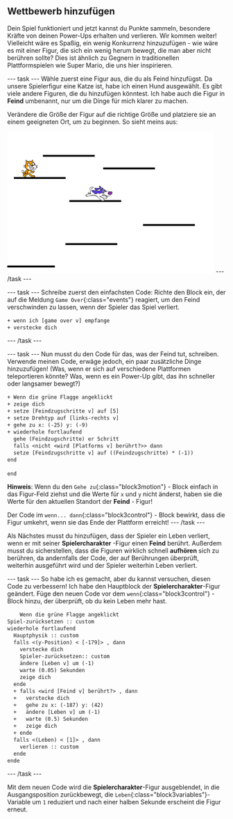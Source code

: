 ## Wettbewerb hinzufügen

Dein Spiel funktioniert und jetzt kannst du Punkte sammeln, besondere Kräfte von deinen Power-Ups erhalten und verlieren. Wir kommen weiter! Vielleicht wäre es Spaßig, ein wenig Konkurrenz hinzuzufügen - wie wäre es mit einer Figur, die sich ein wenig herum bewegt, die man aber nicht berühren sollte? Dies ist ähnlich zu Gegnern in traditionellen Plattformspielen wie Super Mario, die uns hier inspirieren.

\--- task \--- Wähle zuerst eine Figur aus, die du als Feind hinzufügst. Da unsere Spielerfigur eine Katze ist, habe ich einen Hund ausgewählt. Es gibt viele andere Figuren, die du hinzufügen könntest. Ich habe auch die Figur in **Feind** umbenannt, nur um die Dinge für mich klarer zu machen.

Verändere die Größe der Figur auf die richtige Größe und platziere sie an einem geeigneten Ort, um zu beginnen. So sieht meins aus:

![Die Feindfigur Hund](images/enemySprite.png) \--- /task \---

\--- task \--- Schreibe zuerst den einfachsten Code: Richte den Block ein, der auf die Meldung `Game Over`{:class="events"} reagiert, um den Feind verschwinden zu lassen, wenn der Spieler das Spiel verliert.

```blocks3
+ wenn ich [game over v] empfange
+ verstecke dich
```

\--- /task \---

\--- task \--- Nun musst du den Code für das, was der Feind tut, schreiben. Verwende meinen Code, erwäge jedoch, ein paar zusätzliche Dinge hinzuzufügen! (Was, wenn er sich auf verschiedene Plattformen teleportieren könnte? Was, wenn es ein Power-Up gibt, das ihn schneller oder langsamer bewegt?)

```blocks3
+ Wenn die grüne Flagge angeklickt
+ zeige dich
+ setze [Feindzugschritte v] auf [5]
+ setze Drehtyp auf [links-rechts v]
+ gehe zu x: (-25) y: (-9)
+ wiederhole fortlaufend 
  gehe (Feindzugschritte) er Schritt
  falls <nicht <wird [Platforms v] berührt?>> dann
  setze [Feindzugschritte v] auf ((Feindzugschritte) * (-1))
end

end
```

**Hinweis**: Wenn du den `Gehe zu`{:class="block3motion"} - Block einfach in das Figur-Feld ziehst und die Werte für `x` und `y` nicht änderst, haben sie die Werte für den aktuellen Standort der **Feind** - Figur!

Der Code im `wenn... dann`{:class="block3control"} - Block bewirkt, dass die Figur umkehrt, wenn sie das Ende der Plattform erreicht! \--- /task \---

Als Nächstes musst du hinzufügen, dass der Spieler ein Leben verliert, wenn er mit seiner **Spielercharakter** -Figur einen **Feind** berührt. Außerdem musst du sicherstellen, dass die Figuren wirklich schnell **aufhören** sich zu berühren, da andernfalls der Code, der auf Berührungen überprüft, weiterhin ausgeführt wird und der Spieler weiterhin Leben verliert.

\--- task \--- So habe ich es gemacht, aber du kannst versuchen, diesen Code zu verbessern! Ich habe den Hauptblock der **Spielercharakter**-Figur geändert. Füge den neuen Code vor dem `wenn`{:class="block3control"} - Block hinzu, der überprüft, ob du kein Leben mehr hast.

```blocks3
    Wenn die grüne Flagge angeklickt
Spiel-zurücksetzen :: custom
wiederhole fortlaufend 
  Hauptphysik :: custom
  falls <(y-Position) < [-179]> , dann 
    verstecke dich
    Spieler-zurücksetzen:: custom
    ändere [Leben v] um (-1)
    warte (0.05) Sekunden
    zeige dich
  ende
  + falls <wird [Feind v] berührt?> , dann 
  +   verstecke dich
  +   gehe zu x: (-187) y: (42)
  +   ändere [Leben v] um (-1)
  +   warte (0.5) Sekunden
  +   zeige dich
  + ende
  falls <(Leben) < [1]> , dann 
    verlieren :: custom
  ende
ende
```

\--- /task \---

Mit dem neuen Code wird die **Spielercharakter**-Figur ausgeblendet, in die Ausgangsposition zurückbewegt, die `Leben`{:class="block3variables"}-Variable um `1` reduziert und nach einer halben Sekunde erscheint die Figur erneut.